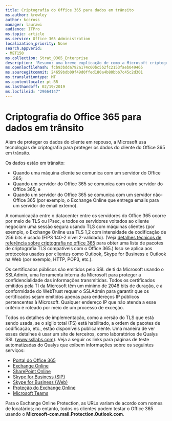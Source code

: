 ```yaml
---
title: Criptografia do Office 365 para dados em trânsito
ms.author: krowley
author: kccross
manager: laurawi
audience: ITPro
ms.topic: article
ms.service: Office 365 Administration
localization_priority: None
search.appverid:
- MET150
ms.collection: Strat_O365_Enterprise
description: 'Resumo: uma breve explicação de como a Microsoft criptografa dados em trânsito.'
ms.openlocfilehash: fcb93bdda792a174c00bc5b2fc2153faeb049465
ms.sourcegitcommit: 24659bdb09f49d0ffed180a4b80bbb7c45c2d301
ms.translationtype: MT
ms.contentlocale: pt-BR
ms.lasthandoff: 02/19/2019
ms.locfileid: "29664147"
---
```

# <a name="office-365-encryption-for-data-in-transit"></a>Criptografia do Office 365 para dados em trânsito

Além de proteger os dados do cliente em repouso, a Microsoft usa tecnologias de criptografia para proteger os dados do cliente do Office 365 em trânsito. 

Os dados estão em trânsito:
- Quando uma máquina cliente se comunica com um servidor do Office 365;
- Quando um servidor do Office 365 se comunica com outro servidor do Office 365; e
- Quando um servidor do Office 365 se comunica com um servidor não-Office 365 (por exemplo, o Exchange Online que entrega emails para um servidor de email externo).

A comunicação entre o datacenter entre os servidores do Office 365 ocorre por meio de TLS ou IPsec, e todos os servidores voltados ao cliente negociam uma sessão segura usando TLS com máquinas clientes (por exemplo, o Exchange Online usa TLS 1,2 com intensidade de codificação de 256 bits é usado (FIPS 140-2 nível 2-validado). (Veja [detalhes técnicos de referência sobre criptografia no office 365](https://support.office.com/article/Technical-reference-details-about-encryption-in-Office-365-862CBE93-4268-4EF9-BA79-277545ECF221) para obter uma lista de pacotes de criptografia TLS compatíveis com o Office 365.) Isso se aplica aos protocolos usados por clientes como Outlook, Skype for Business e Outlook na Web (por exemplo, HTTP, POP3, etc.).

Os certificados públicos são emitidos pelo SSL de ti da Microsoft usando o SSLAdmin, uma ferramenta interna da Microsoft para proteger a confidencialidade das informações transmitidas. Todos os certificados emitidos pela TI da Microsoft têm um mínimo de 2048 bits de [](http://www.webtrust.org/homepage-documents/item70372.pdf) duração, e a conformidade do WebTrust requer o SSLAdmin para garantir que os certificados sejam emitidos apenas para endereços IP públicos pertencentes à Microsoft. Qualquer endereço IP que não atenda a esse critério é roteado por meio de um processo de exceção.

Todos os detalhes de implementação, como a versão do TLS que está sendo usada, se o sigilo total (FS) está habilitado, a ordem de pacotes de codificação, etc., estão disponíveis publicamente. Uma maneira de ver esses detalhes é usar um site de terceiros, como laboratórios de Qualys SSL (www.ssllabs.com). Veja a seguir os links para páginas de teste automatizadas do Qualys que exibem informações sobre os seguintes serviços:
- [Portal do Office 365](https://www.ssllabs.com/ssltest/analyze.html?d=portal.office.com&hideResults=on)
- [Exchange Online](https://www.ssllabs.com/ssltest/analyze.html?d=outlook.office365.com&hideResults=on)
- [SharePoint Online](https://www.ssllabs.com/ssltest/analyze.html?d=microsoft-my.sharepoint.com&hideResults=on)
- [Skype for Business (SIP)](https://www.ssllabs.com/ssltest/analyze.html?d=sipdir.online.lync.com)
- [Skype for Business (Web)](https://www.ssllabs.com/ssltest/analyze.html?d=webdir.online.lync.com&hideResults=on)
- [Proteção do Exchange Online](https://ssl-tools.net/mailservers/microsoft-com.mail.protection.outlook.com)
- [Microsoft Teams](https://www.ssllabs.com/ssltest/analyze.html?d=teams.microsoft.com&latest)

Para o Exchange Online Protection, as URLs variam de acordo com nomes de locatários; no entanto, todos os clientes podem testar o Office 365 usando o **Microsoft-com.mail.Protection.Outlook.com**.
